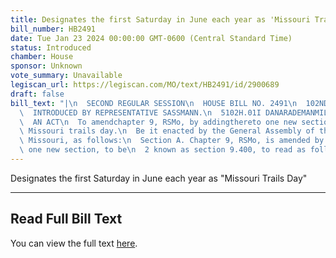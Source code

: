```yaml
---
title: Designates the first Saturday in June each year as 'Missouri Trails Day'
bill_number: HB2491
date: Tue Jan 23 2024 00:00:00 GMT-0600 (Central Standard Time)
status: Introduced
chamber: House
sponsor: Unknown
vote_summary: Unavailable
legiscan_url: https://legiscan.com/MO/text/HB2491/id/2900689
draft: false
bill_text: "|\n  SECOND REGULAR SESSION\n  HOUSE BILL NO. 2491\n  102ND GENERAL ASSEMBLY\n\
  \  INTRODUCED BY REPRESENTATIVE SASSMANN.\n  5102H.01I DANARADEMANMILLER,ChiefClerk\n\
  \  AN ACT\n  To amendchapter 9, RSMo, by addingthereto one new section relatingto\
  \ Missouri trails day.\n  Be it enacted by the General Assembly of the state of\
  \ Missouri, as follows:\n  Section A. Chapter 9, RSMo, is amended by adding thereto\
  \ one new section, to be\n  2 known as section 9.400, to read as follows:"
---
```

Designates the first Saturday in June each year as "Missouri Trails Day"

---

## Read Full Bill Text

You can view the full text [here](https://legiscan.com/MO/text/HB2491/id/2900689).
